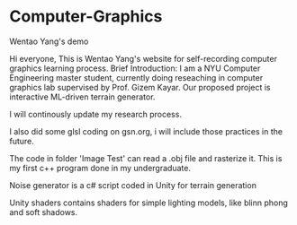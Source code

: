 # Computer-Graphics
Wentao Yang's demo

Hi everyone,
This is Wentao Yang's website for self-recording computer graphics learning process.
Brief Introduction: I am a NYU Computer Engineering master student, currently doing reseaching in computer graphics lab supervised by Prof. Gizem Kayar. 
Our proposed project is interactive ML-driven terrain generator.

I will continously update my research process.

I also did some glsl coding on gsn.org, i will include those practices in the future.

The code in folder 'Image Test' can read a .obj file and rasterize it. This is my first c++ program done in my undergraduate.

Noise generator is a c# script coded in Unity for terrain generation

Unity shaders contains shaders for simple lighting models, like blinn phong and soft shadows.


